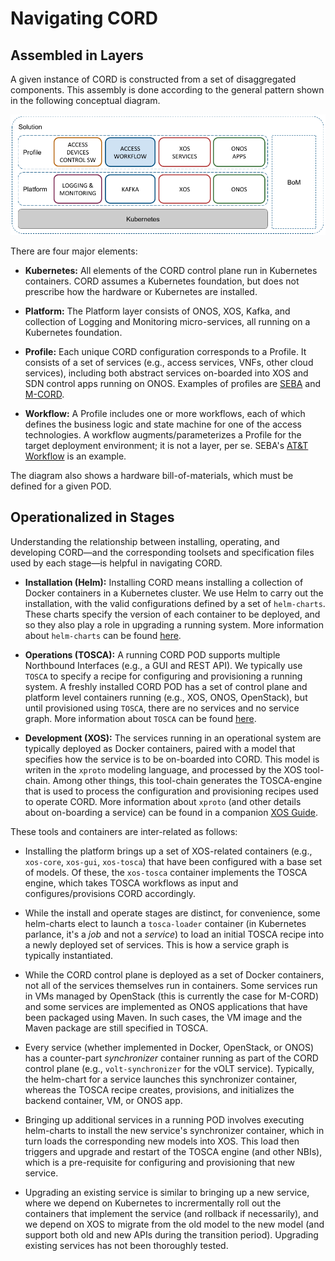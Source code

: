 # Navigating CORD

## Assembled in Layers

A given instance of CORD is constructed from a set of disaggregated
components. This assembly is done according to the general pattern
shown in the following conceptual diagram.

![Layers](images/layers.png)

There are four major elements:

* **Kubernetes:** All elements of the CORD control plane run in
  Kubernetes containers. CORD assumes a Kubernetes foundation,
  but does not prescribe how the hardware or Kubernetes are installed.

* **Platform:** The Platform layer consists of ONOS, XOS,
  Kafka, and collection of Logging and Monitoring micro-services,
  all running on a Kubernetes foundation.

* **Profile:** Each unique CORD configuration corresponds to a
  Profile. It consists of a set of services (e.g., access services,
  VNFs, other cloud services), including both abstract services
  on-boarded into XOS and SDN control apps running on ONOS.
  Examples of profiles are [SEBA](profiles/seba) and
  [M-CORD](profiles/mcord).
  
* **Workflow:** A Profile includes one or more workflows, each of
  which defines the business logic and state machine for one of the
  access technologies. A workflow augments/parameterizes a Profile for
  the target deployment environment; it is not a layer, per se.  SEBA's
  [AT&T Workflow](profiles/seba/workflows/att-install.md) is an example.

The diagram also shows a hardware bill-of-materials, which must be
defined for a given POD.

## Operationalized in Stages

Understanding the relationship between installing, operating, and developing
CORD—and the corresponding toolsets and specification files used by
each stage—is helpful in navigating CORD.

* **Installation (Helm):** Installing CORD means installing a collection
  of Docker containers in a Kubernetes cluster. We use Helm to carry out
  the installation, with the valid configurations defined by a set of
  `helm-charts`. These charts specify the version of each container to be
  deployed, and so they also play a role in upgrading a running system.
  More information about `helm-charts` can be found [here](charts/helm.md).

* **Operations (TOSCA):** A running CORD POD supports multiple Northbound
  Interfaces (e.g., a GUI and REST API).  We typically use `TOSCA` to specify
  a recipe for configuring and provisioning a running system. A freshly
  installed CORD POD has a set of control plane and platform level containers
  running (e.g., XOS, ONOS, OpenStack), but until provisioned using `TOSCA`,
  there are no services and no service graph. More information about `TOSCA`
  can be found [here](xos-tosca/README.md).

* **Development (XOS):** The services running in an operational system
  are typically deployed as Docker containers, paired with a model that
  specifies how the service is to be on-boarded into CORD. This model is
  writen in the `xproto` modeling language, and processed by the XOS
  tool-chain. Among other things, this tool-chain generates the
  TOSCA-engine that is used to process the configuration and provisioning
  recipes used to operate CORD. More information about `xproto` (and
  other details about on-boarding a service) can be found in a companion
  [XOS Guide](https://guide.xosproject.org).

These tools and containers are inter-related as follows:

* Installing the platform brings up a set of XOS-related containers (e.g., `xos-core`,
  `xos-gui`, `xos-tosca`) that have been configured with a base set of models.
  Of these, the `xos-tosca` container implements the TOSCA engine, which
  takes TOSCA workflows as input and configures/provisions CORD accordingly.

* While the install and operate stages are distinct, for convenience,
  some helm-charts elect to launch a `tosca-loader` container
  (in Kubernetes parlance, it's a *job* and not a *service*) to load an initial
  TOSCA recipe into a newly deployed set of services. This is how a
  service graph is typically instantiated.

* While the CORD control plane is deployed as a set of Docker
  containers, not all of the services themselves run in containers.
  Some services run in VMs managed by OpenStack (this is currently
  the case for M-CORD) and some services are implemented as ONOS
  applications that have been packaged using Maven. In such cases,
  the VM image and the Maven package are still specified in TOSCA.

* Every service (whether implemented in Docker, OpenStack, or ONOS)
  has a counter-part *synchronizer* container running as part of the CORD
  control plane (e.g., `volt-synchronizer` for the vOLT service). Typically,
  the helm-chart for a service launches this synchronizer container, whereas
  the TOSCA recipe creates, provisions, and initializes the backend container,
  VM, or ONOS app.

* Bringing up additional services in a running POD involves executing
  helm-charts to install the new service's synchronizer container, which
  in turn loads the corresponding new models into XOS. This load then
  triggers and upgrade and restart of the TOSCA engine (and other NBIs),
  which is a pre-requisite for configuring and provisioning that new service.

* Upgrading an existing service is similar to bringing up a new service,
  where we depend on Kubernetes to incrermentally roll out the containers
  that implement the service (and rollback if necessarily), and we depend
  on XOS to migrate from the old model to the new model (and support
  both old and new APIs during the transition period). Upgrading existing
  services has not been thoroughly tested.
